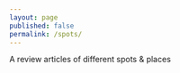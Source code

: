 ```yaml
---
layout: page
published: false
permalink: /spots/
---
```


A review articles of different spots & places
